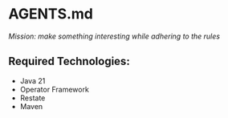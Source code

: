 # AGENTS.md

*Mission: make something interesting while adhering to the rules*

## Required Technologies:

* Java 21
* Operator Framework
* Restate
* Maven